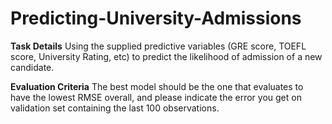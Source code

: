 # Predicting-University-Admissions
**Task Details**
Using the supplied predictive variables (GRE score, TOEFL score, University Rating, etc) to predict the likelihood of admission of a new candidate.

**Evaluation Criteria**
The best model should be the one that evaluates to have the lowest RMSE overall, and please indicate the error you get on validation set containing the last 100 observations.
